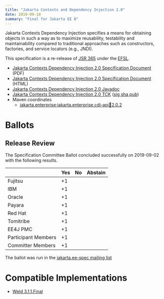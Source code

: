 ```yaml
---
title: "Jakarta Contexts and Dependency Injection 2.0"
date: 2019-09-10
summary: "Final for Jakarta EE 8"
---
```


Jakarta Contexts Dependency Injection specifies a means for obtaining objects in such a way as to maximize reusability, testability and maintainability compared to traditional approaches such as constructors, factories, and service locators (e.g., JNDI).

This specification is a re-release of [JSR 365](http://jcp.org/en/jsr/detail?id=365) under the [EFSL](https://www.eclipse.org/legal/efsl/).

* [Jakarta Contexts Dependency Injection 2.0 Specification Document](./cdi-spec-2.0.pdf) (PDF)
* [Jakarta Contexts Dependency Injection 2.0 Specification Document](./cdi-spec-2.0.html) (HTML)
* [Jakarta Contexts Dependency Injection 2.0 Javadoc](./apidocs)
* [Jakarta Contexts Dependency Injection 2.0 TCK](https://download.eclipse.org/jakartaee/cdi/2.0/cdi-tck-2.0.6-dist.zip) ([sig](https://download.eclipse.org/jakartaee/cdi/2.0/cdi-tck-2.0.6-dist.zip.sig),[sha](https://download.eclipse.org/jakartaee/cdi/2.0/cdi-tck-2.0.6-dist.zip.sha256),[pub](https://jakarta.ee/specifications/jakartaee-spec-committee.pub))
* Maven coordinates
  * [jakarta.enterprise:jakarta.enterprise.cdi-api:jar:2.0.2](https://central.sonatype.com/artifact/jakarta.enterprise/jakarta.enterprise.cdi-api/2.0.2/jar)

# Ballots

## Release Review

The Specification Committee Ballot concluded successfully on 2019-09-02 with the following results.

|                       |  Yes    | No      | Abstain  |
|-----------------------|---------|---------|----------|
|Fujitsu                |   +1    |         |          |
|IBM                    |   +1    |         |          |
|Oracle                 |   +1    |         |          |
|Payara                 |   +1    |         |          |
|Red Hat                |   +1    |         |          |
|Tomitribe              |   +1    |         |          |
|EE4J PMC               |   +1    |         |          |
|Participant Members    |   +1    |         |          |
|Committer Members      |   +1    |         |          |

The ballot was run in the [jakarta.ee-spec mailing list](https://www.eclipse.org/lists/jakarta.ee-spec/msg00506.html)


# Compatible Implementations

* [Weld 3.1.1.Final](https://weld.cdi-spec.org/download/)
